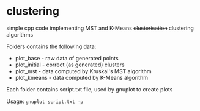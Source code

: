 # clustering
simple cpp code implementing MST and K-Means <s>clusterisation</s> clustering algorithms

Folders contains the following data:
* plot_base - raw data of generated points
* plot_initial - correct (as generated) clusters
* plot_mst - data computed by Kruskal's MST algorithm
* plot_kmeans - data computed by K-Means algorithm

Each folder contains script.txt file, used by gnuplot to create plots

Usage: `gnuplot script.txt -p`
